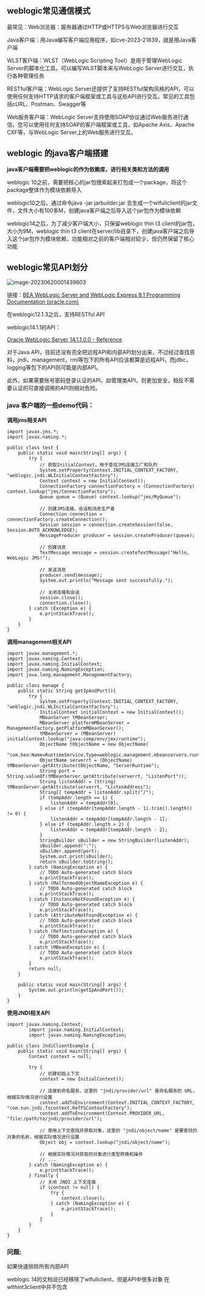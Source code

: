 ## weblogic常见通信模式

最常见：Web浏览器：服务器通过HTTP或HTTPS与Web浏览器进行交互

Java客户端：用Java编写客户端应用程序，如cve-2023-21839，就是用Java客户端

WLST客户端：WLST（WebLogic Scripting Tool）是用于管理WebLogic Server的脚本化工具。可以编写WLST脚本来与WebLogic Server进行交互，执行各种管理任务

RESTful客户端：WebLogic Server还提供了支持RESTful架构风格的API，可以使用任何支持HTTP请求的客户端框架或工具与这些API进行交互。常见的工具包括cURL、Postman、Swagger等

Web服务客户端：WebLogic Server支持使用SOAP协议通过Web服务进行通信。您可以使用任何支持SOAP的客户端框架或工具，如Apache Axis、Apache CXF等，与WebLogic Server上的Web服务进行交互。

## weblogic 的java客户端搭建

**java客户端需要把weblogic的作为依赖库，进行相关类和方法的调用**

weblogic 10之前，需要把核心的jar包搜索起来打包成一个package，将这个package整体作为模块依赖导入

weblogic10之后，通过命令java -jar jarbuilder.jar 去生成一个wlfullclient的jar文件，文件大小有100多M，创建java客户端之后导入这个jar包作为模块依赖

weblogic14之后，为了减少客户端大小，只保留weblogic thin t3 client的jar包，大小为9M，weblogic thin t3 client在server/lib目录下，创建java客户端之后导入这个jar包作为模块依赖，功能相对之前的客户端相对较少，但仍然保留了核心功能

## weblogic常见API划分

![image-20230620001439603](.\image-20230620001439603.png)

链接：[BEA WebLogic Server and WebLogic Express 8.1 Programming Documentation (oracle.com)](https://docs.oracle.com/cd/E13222_01/wls/docs81/api.html)

在weblogic12.1.3之后，支持RESTful API

weblogic14.1.1的API：

[Oracle WebLogic Server 14.1.1.0.0 - Reference](https://docs.oracle.com/en/middleware/standalone/weblogic-server/14.1.1.0/reference.html)

对于Java API，目前还没有完全把远程API和内部API划分出来，不过经过查找资料，jndi，management，rmi等包下的所有API应该都算是远程API，而jdbc，logging等包下的API则可能是内部API。

此外，如果需要账号密码登录认证的API，如管理类API，则更加安全，相反不需要认证的可直接调用的API则相对危险。

### java 客户端的一些demo代码：

**调用jms相关API**

```
import javax.jms.*;
import javax.naming.*;

public class test {
    public static void main(String[] args) {
        try {
            // 获取InitialContext，用于查找JMS连接工厂和队列
            System.setProperty(Context.INITIAL_CONTEXT_FACTORY, "weblogic.jndi.WLInitialContextFactory");
            Context context = new InitialContext();
            ConnectionFactory connectionFactory = (ConnectionFactory) context.lookup("jms/ConnectionFactory");
            Queue queue = (Queue) context.lookup("jms/MyQueue");

            // 创建JMS连接、会话和消息生产者
            Connection connection = connectionFactory.createConnection();
            Session session = connection.createSession(false, Session.AUTO_ACKNOWLEDGE);
            MessageProducer producer = session.createProducer(queue);

            // 创建消息
            TextMessage message = session.createTextMessage("Hello, WebLogic JMS!");

            // 发送消息
            producer.send(message);
            System.out.println("Message sent successfully.");

            // 关闭连接和会话
            session.close();
            connection.close();
        } catch (Exception e) {
            e.printStackTrace();
        }
    }
}
```

**调用management相关API**

```
import javax.management.*;
import javax.naming.Context;
import javax.naming.InitialContext;
import javax.naming.NamingException;
import java.lang.management.ManagementFactory;

public class manage {
    public static String getIpAndPort(){
        try {
            System.setProperty(Context.INITIAL_CONTEXT_FACTORY, "weblogic.jndi.WLInitialContextFactory");
            InitialContext initialContext = new InitialContext();
            MBeanServer tMBeanServer;
            MBeanServer platformMBeanServer = ManagementFactory.getPlatformMBeanServer();
            tMBeanServer = (MBeanServer) initialContext.lookup("java:comp/env/jmx/runtime");
            ObjectName tObjectName = new ObjectName(
                    "com.bea:Name=RuntimeService,Type=weblogic.management.mbeanservers.runtime.RuntimeServiceMBean");
            ObjectName serverrt = (ObjectName) tMBeanServer.getAttribute(tObjectName, "ServerRuntime");
            String port = String.valueOf(tMBeanServer.getAttribute(serverrt, "ListenPort"));
            String listenAddr = (String) tMBeanServer.getAttribute(serverrt, "ListenAddress");
            String[] tempAddr = listenAddr.split("/");
            if (tempAddr.length == 1) {
                listenAddr = tempAddr[0];
            } else if (tempAddr[tempAddr.length - 1].trim().length() != 0) {
                listenAddr = tempAddr[tempAddr.length - 1];
            } else if (tempAddr.length > 2) {
                listenAddr = tempAddr[tempAddr.length - 2];
            }
            StringBuilder sBuilder = new StringBuilder(listenAddr);
            sBuilder.append(":");
            sBuilder.append(port);
            System.out.print(sBuilder);
            return sBuilder.toString();
        } catch (NamingException e) {
            // TODO Auto-generated catch block
            e.printStackTrace();
        } catch (MalformedObjectNameException e) {
            // TODO Auto-generated catch block
            e.printStackTrace();
        } catch (InstanceNotFoundException e) {
            // TODO Auto-generated catch block
            e.printStackTrace();
        } catch (AttributeNotFoundException e) {
            // TODO Auto-generated catch block
            e.printStackTrace();
        } catch (ReflectionException e) {
            // TODO Auto-generated catch block
            e.printStackTrace();
        } catch (MBeanException e) {
            // TODO Auto-generated catch block
            e.printStackTrace();
        }
        return null;
    }

    public static void main(String[] args) {
        System.out.println(getIpAndPort());
    }
}
```

**使用JNDI相关API**

```
import javax.naming.Context;
        import javax.naming.InitialContext;
        import javax.naming.NamingException;

public class JndiClientExample {
    public static void main(String[] args) {
        Context context = null;

        try {
            // 创建初始上下文
            context = new InitialContext();

            // 连接到命名服务，这里的 "jndi/provider/url" 是命名服务的 URL，根据实际情况进行设置
            context.addToEnvironment(Context.INITIAL_CONTEXT_FACTORY, "com.sun.jndi.fscontext.RefFSContextFactory");
            context.addToEnvironment(Context.PROVIDER_URL, "file:/path/to/jndi/provider/url");

            // 使用上下文查找并获取对象，这里的 "jndi/object/name" 是要查找的对象的名称，根据实际情况进行设置
            Object obj = context.lookup("jndi/object/name");

            // 根据实际情况对获取的对象进行类型转换和操作
            // ...
        } catch (NamingException e) {
            e.printStackTrace();
        } finally {
            // 关闭 JNDI 上下文连接
            if (context != null) {
                try {
                    context.close();
                } catch (NamingException e) {
                    e.printStackTrace();
                }
            }
        }
    }
}
```

### 问题:

如果快速排除所有内部API

weblogic 14的文档说已经移除了wlfullclient，但是API中很多对象 在wlthint3client中并不包含